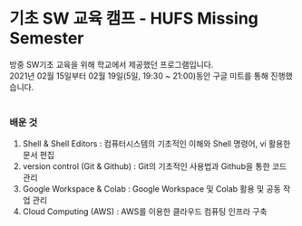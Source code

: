 # 기초 SW 교육 캠프 - HUFS Missing Semester

방중 SW기초 교육을 위해 학교에서 제공했던 프로그램입니다.</br>
2021년 02월 15일부터 02월 19일(5일, 19:30 ~ 21:00)동안 구글 미트를 통해 진행했습니다.</br></br>

### 배운 것
1. Shell & Shell Editors : 컴퓨터시스템의 기초적인 이해와 Shell 명령어, vi 활용한 문서 편집
2. version control (Git & Github) : Git의 기초적인 사용법과 Github을 통한 코드 관리
3. Google Workspace & Colab : Google Workspace 및 Colab 활용 및 공동 작업 관리
4. Cloud Computing (AWS) : AWS를 이용한 클라우드 컴퓨팅 인프라 구축

